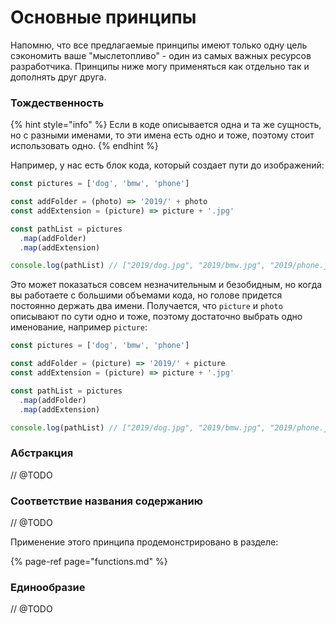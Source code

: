 # Основные принципы

Напомню, что все предлагаемые принципы имеют только одну цель сэкономить ваше "мыслетопливо" - один из самых важных ресурсов разработчика. Принципы ниже могу применяться как отдельно так и дополнять друг друга.

### Тождественность

{% hint style="info" %}
Если в коде описывается одна и та же сущность, но с разными именами, то эти имена есть одно и тоже, поэтому стоит использовать одно.
{% endhint %}

Например, у нас есть блок кода, который создает пути до изображений:

```javascript
const pictures = ['dog', 'bmw', 'phone']

const addFolder = (photo) => '2019/' + photo
const addExtension = (picture) => picture + '.jpg'

const pathList = pictures
  .map(addFolder)
  .map(addExtension)

console.log(pathList) // ["2019/dog.jpg", "2019/bmw.jpg", "2019/phone.jpg"]
```

Это может показаться совсем незначительным и безобидным, но когда вы работаете с большими объемами кода, но голове придется постоянно держать два имени. Получается, что `picture` и `photo` описывают по сути одно и тоже, поэтому достаточно выбрать одно именование, например `picture`:

```javascript
const pictures = ['dog', 'bmw', 'phone']

const addFolder = (picture) => '2019/' + picture
const addExtension = (picture) => picture + '.jpg'

const pathList = pictures
  .map(addFolder)
  .map(addExtension)

console.log(pathList) // ["2019/dog.jpg", "2019/bmw.jpg", "2019/phone.jpg"]
```

### Абстракция

// @TODO

### Соответствие названия содержанию

// @TODO

Применение этого принципа продемонстрировано в разделе:

{% page-ref page="functions.md" %}

### Единообразие

// @TODO







